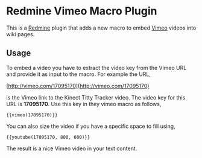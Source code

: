 # Redmine Vimeo Macro Plugin

This is a [Redmine](http://www.redmine.org) plugin that adds a new macro to embed [Vimeo](http://vimeo.com) videos into wiki pages.

## Usage

To embed a video you have to extract the video key from the Vimeo URL and provide it as input to the macro. For example the URL,

[http://vimeo.com/17095170](http://vimeo.com/17095170)

is the Vimeo link to the Kinect Titty Tracker video. The video key for this URL is **17095170**. Use this key in they vimeo macro as follows,

`{{vimeo(17095170)}}`

You can also size the video if you have a specific space to fill using,

`{{youtube(17095170, 800, 600)}}`

The result is a nice Vimeo video in your text content.


